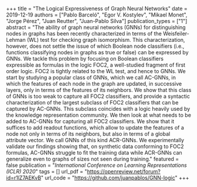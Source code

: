 
+++
title = "The Logical Expressiveness of Graph Neural Networks"
date = 2019-12-19
authors = ["Pablo Barceló", "Egor V. Kostylev", "Mikael Monet", "Jorge Pérez", "Juan Reutter", "Juan-Pablo Silva"]
publication_types = ["1"]
abstract = "The ability of graph neural networks (GNNs) for distinguishing nodes in graphs has been recently characterized in terms of the Weisfeiler-Lehman (WL) test for checking graph isomorphism. This characterization, however, does not settle the issue of which Boolean node classifiers (i.e., functions classifying nodes in graphs as true or  false) can be expressed by GNNs.  We tackle this problem by focusing on Boolean classifiers expressible as formulas in the logic FOC2, a well-studied fragment of first order logic. FOC2 is tightly related to the WL test, and hence to GNNs. We start by studying a popular class of GNNs, which we call AC-GNNs, in which the features of each node in the graph are updated, in successive layers, only in terms of the features of its neighbors.  We show that this class of GNNs is too weak to capture all FOC2 classifiers, and provide a syntactic characterization of  the largest subclass of FOC2 classifiers that can be captured by AC-GNNs. This subclass coincides with a logic heavily used by the knowledge representation community. We then look at what needs to be added to AC-GNNs for capturing all FOC2 classifiers. We show that it suffices to add readout functions, which allow to update the features of a node not only in terms of its neighbors, but also in terms of a global attribute vector. We call GNNs of this kind ACR-GNNs. We experimentally validate our findings showing that, on synthetic data conforming to FOC2 formulas, AC-GNNs struggle to fit the training data while ACR-GNNs can generalize even to graphs of sizes not seen during training."
featured = false
publication = "*International Conference on Learning Representations (ICLR) 2020*"
tags = []
url_pdf = "https://openreview.net/forum?id=r1lZ7AEKvB"
url_code = "https://github.com/juanpablos/GNN-logic"
+++
